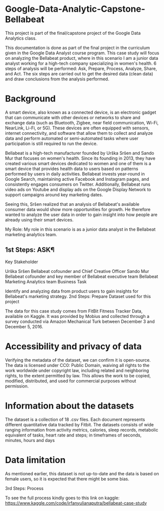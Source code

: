 # Google-Data-Analytic-Capstone-Bellabeat
This project is part of the final/capstone project of the Google Data Analytics class.

This documentation is done as part of the final project in the curriculum given in the Google Data Analyst course program. This case study will focus on analyzing the Bellabeat product, where in this scenario I am a junior data analyst working for a high-tech company specializing in women's health. 6 steps of analysis will be performed: Ask, Prepare, Process, Analyze, Share, and Act. The six steps are carried out to get the desired data (clean data) and draw conclusions from the analysis performed.

# Background

A smart device, also known as a connected device, is an electronic gadget that can communicate with other devices or networks to share and exchange data (such as Bluetooth, Zigbee, near field communication, Wi-Fi, NearLink, Li-Fi, or 5G). These devices are often equipped with sensors, internet connectivity, and software that allow them to collect and analyze data and perform automated or semi-automated tasks where user participation is still required to run the device.

Bellabeat is a high-tech manufacturer founded by Urška Sršen and Sando Mur that focuses on women's health. Since its founding in 2013, they have created various smart devices dedicated to women and one of them is a smart device that provides health data to users based on patterns performed by users in daily activities. Bellabeat invests year-round in Google Search, maintaining active Facebook and Instagram pages, and consistently engages consumers on Twitter. Additionally, Bellabeat runs video ads on Youtube and display ads on the Google Display Network to support campaigns around key marketing dates.

Seeing this, Sršen realized that an analysis of Bellabeat's available consumer data would show more opportunities for growth. He therefore wanted to analyze the user data in order to gain insight into how people are already using their smart devices.

My Role: My role in this scenario is as a junior data analyst in the Bellabeat marketing analytics team.


## 1st Steps: ASK¶
Key Stakeholder

Urška Sršen Bellabeat cofounder and Chief Creative Officer
Sando Mur Bellabeat cofounder and key member of Bellabeat executive team
Bellabeat Marketing Analytics team
Business Task

Identify and analyzing data from product users to gain insights for Bellabeat's marketing strategy.
2nd Steps: Prepare
Dataset used for this project

The data for this case study comes from FitBit Fitness Tracker Data, available on Kaggle. It was provided by Mobius and collected through a survey conducted via Amazon Mechanical Turk between December 3 and December 5, 2016.

# Accessibility and privacy of data

Verifying the metadata of the dataset, we can confirm it is open-source. The data is licensed under CC0: Public Domain, waiving all rights to the work worldwide under copyright law, including related and neighboring rights, to the extent permitted by law. This allows the work to be copied, modified, distributed, and used for commercial purposes without permission.

# Information about the datasets

The dataset is a collection of 18 .csv files. Each document represents different quantitative data tracked by Fitbit. The datasets consists of wide ranging information from activity metrics, calories, sleep records, metabolic equivalent of tasks, heart rate and steps; in timeframes of seconds, minutes, hours and days

# Data limitation

As mentioned earlier, this dataset is not up-to-date and the data is based on female users, so it is expected that there might be some bias.

3rd Steps: Process

To see the full process kindly goes to this link on kaggle: https://www.kaggle.com/code/irfanyulianaputra/bellabeat-case-study
